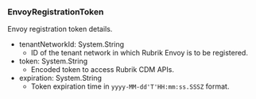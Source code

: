 ### EnvoyRegistrationToken
Envoy registration token details.

- tenantNetworkId: System.String
  - ID of the tenant network in which Rubrik Envoy is to be registered.
- token: System.String
  - Encoded token to access Rubrik CDM APIs.
- expiration: System.String
  - Token expiration time in `yyyy-MM-dd'T'HH:mm:ss.SSSZ` format.
